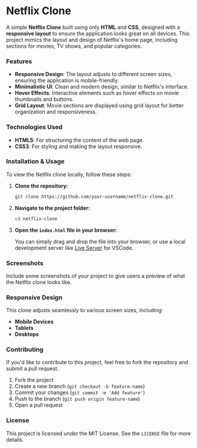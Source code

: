 
# Netflix Clone

A simple **Netflix Clone** built using only **HTML** and **CSS**, designed with a **responsive layout** to ensure the application looks great on all devices. This project mimics the layout and design of Netflix's home page, including sections for movies, TV shows, and popular categories.

### Features

- **Responsive Design**: The layout adjusts to different screen sizes, ensuring the application is mobile-friendly.
- **Minimalistic UI**: Clean and modern design, similar to Netflix's interface.
- **Hover Effects**: Interactive elements such as hover effects on movie thumbnails and buttons.
- **Grid Layout**: Movie sections are displayed using grid layout for better organization and responsiveness.

### Technologies Used

- **HTML5**: For structuring the content of the web page.
- **CSS3**: For styling and making the layout responsive.

### Installation & Usage

To view the Netflix clone locally, follow these steps:

1. **Clone the repository:**

   ```bash
   git clone https://github.com/your-username/netflix-clone.git
   ```

2. **Navigate to the project folder:**

   ```bash
   cd netflix-clone
   ```

3. **Open the `index.html` file in your browser:**

   You can simply drag and drop the file into your browser, or use a local development server like [Live Server](https://marketplace.visualstudio.com/items?itemName=ritwickdey.LiveServer) for VSCode.

### Screenshots

Include some screenshots of your project to give users a preview of what the Netflix clone looks like.

### Responsive Design

This clone adjusts seamlessly to various screen sizes, including:

- **Mobile Devices**
- **Tablets**
- **Desktops**

### Contributing

If you'd like to contribute to this project, feel free to fork the repository and submit a pull request.

1. Fork the project
2. Create a new branch (`git checkout -b feature-name`)
3. Commit your changes (`git commit -m 'Add feature'`)
4. Push to the branch (`git push origin feature-name`)
5. Open a pull request

### License

This project is licensed under the MIT License. See the `LICENSE` file for more details.
